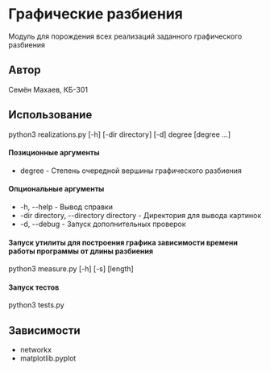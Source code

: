 # Графические разбиения
Модуль для порождения всех реализаций заданного графического разбиения

## Автор
Семён Махаев, КБ-301

## Использование
python3 realizations.py [-h] [-dir directory] [-d] degree [degree ...]

#### Позиционные аргументы
* degree - Степень очередной вершины графического разбиения

#### Опциональные аргументы
* -h, --help - Вывод справки
* -dir directory, --directory directory - Директория для вывода картинок
* -d, --debug - Запуск дополнительных проверок

#### Запуск утилиты для построения графика зависимости времени работы программы от длины разбиения
python3 measure.py [-h] [-s] [length]

#### Запуск тестов
python3 tests.py

## Зависимости
* networkx
* matplotlib.pyplot
